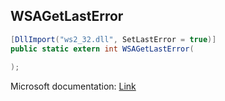 ## WSAGetLastError

```csharp
[DllImport("ws2_32.dll", SetLastError = true)]
public static extern int WSAGetLastError(
   
);
```

Microsoft documentation: [Link](https://docs.microsoft.com/en-us/windows/win32/api/winsock/nf-winsock-wsagetlasterror)
